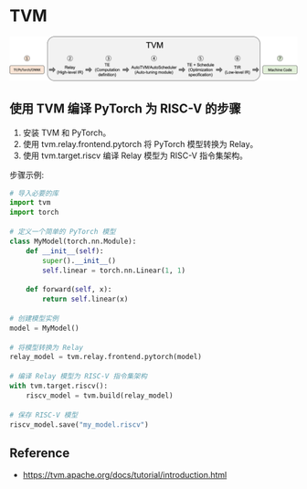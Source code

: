 # TVM

![Alt text](../_images/image-3.png)

## 使用 TVM 编译 PyTorch 为 RISC-V 的步骤

1. 安装 TVM 和 PyTorch。
2. 使用 tvm.relay.frontend.pytorch 将 PyTorch 模型转换为 Relay。
3. 使用 tvm.target.riscv 编译 Relay 模型为 RISC-V 指令集架构。

步骤示例:

``` python
# 导入必要的库
import tvm
import torch

# 定义一个简单的 PyTorch 模型
class MyModel(torch.nn.Module):
    def __init__(self):
        super().__init__()
        self.linear = torch.nn.Linear(1, 1)

    def forward(self, x):
        return self.linear(x)

# 创建模型实例
model = MyModel()

# 将模型转换为 Relay
relay_model = tvm.relay.frontend.pytorch(model)

# 编译 Relay 模型为 RISC-V 指令集架构
with tvm.target.riscv():
    riscv_model = tvm.build(relay_model)

# 保存 RISC-V 模型
riscv_model.save("my_model.riscv")
```

## Reference

- <https://tvm.apache.org/docs/tutorial/introduction.html>